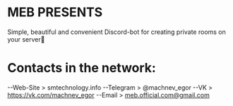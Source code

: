 # MEB PRESENTS

Simple, beautiful and convenient Discord-bot for creating private rooms on your server🚪

# Contacts in the network:
--Web-Site > smtechnology.info
--Telegram > @machnev_egor
--VK > https://vk.com/machnev_egor
--Email > meb.official.com@gmail.com
